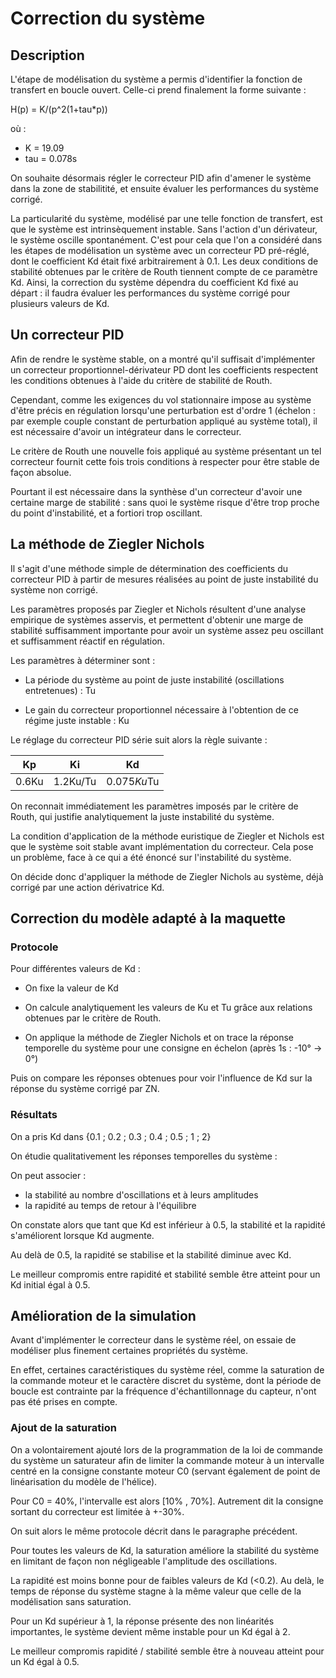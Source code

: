 # Correction du système


## Description

L'étape de modélisation du système a permis d'identifier la fonction de transfert en boucle ouvert. Celle-ci prend finalement la forme suivante :

H(p) = K/(p^2(1+tau*p))

où :

- K = 19.09
- tau = 0.078s


On souhaite désormais régler le correcteur PID afin d'amener le système dans la zone de stabilitité, et ensuite évaluer les performances du système corrigé.

La particularité du système, modélisé par une telle fonction de transfert, est que le système est intrinsèquement instable. Sans l'action d'un dérivateur, le système oscille spontanément. C'est pour cela que l'on a considéré dans les étapes de modélisation un système avec un correcteur PD pré-réglé, dont le coefficient Kd était fixé arbitrairement à 0.1. Les deux conditions de stabilité obtenues par le critère de Routh tiennent compte de ce paramètre Kd. Ainsi, la correction du système dépendra du coefficient Kd fixé au départ : il faudra évaluer les performances du système corrigé pour plusieurs valeurs de Kd.


## Un correcteur PID

Afin de rendre le système stable, on a montré qu'il suffisait d'implémenter un correcteur proportionnel-dérivateur PD dont les coefficients respectent les conditions obtenues à l'aide du critère de stabilité de Routh.

Cependant, comme les exigences du vol stationnaire impose au système d'être précis en régulation lorsqu'une perturbation est d'ordre 1 (échelon : par exemple couple constant de perturbation appliqué  au système total), il est nécessaire d'avoir un intégrateur dans le correcteur.

Le critère de Routh une nouvelle fois appliqué au système présentant un tel correcteur fournit cette fois trois conditions à respecter pour être stable de façon absolue.

Pourtant il est nécessaire dans la synthèse d'un correcteur d'avoir une certaine marge de stabilité : sans quoi le système risque d'être trop proche du point d'instabilité, et a fortiori trop oscillant.


## La méthode de Ziegler Nichols

Il s'agit d'une méthode simple de détermination des coefficients du correcteur PID à partir de mesures réalisées au point de juste instabilité du système non corrigé.

Les paramètres proposés par Ziegler et Nichols résultent d'une analyse empirique de systèmes asservis, et permettent d'obtenir une marge de stabilité suffisamment importante pour avoir un système assez peu oscillant et suffisamment réactif en régulation.


Les paramètres à déterminer sont :

- La période du système au point de juste instabilité (oscillations entretenues) : Tu

- Le gain du correcteur proportionnel nécessaire à l'obtention de ce régime juste instable : Ku


Le réglage du correcteur PID série suit alors la règle suivante :

| Kp    | Ki       | Kd          | 
|-------|----------|-------------| 
| 0.6Ku | 1.2Ku/Tu | 0.075*Ku*Tu |


On reconnait immédiatement les paramètres imposés par le critère de Routh, qui justifie analytiquement la juste instabilité du système.


La condition d'application de la méthode euristique de Ziegler et Nichols est que le système soit stable avant implémentation du correcteur. Cela pose un problème, face à ce qui a été énoncé sur l'instabilité du système.

On décide donc d'appliquer la méthode de Ziegler Nichols au système, déjà corrigé par une action dérivatrice Kd.



## Correction du modèle adapté à la maquette


### Protocole

Pour différentes valeurs de Kd :

- On fixe la valeur de Kd

- On calcule analytiquement les valeurs de Ku et Tu grâce aux relations obtenues par le critère de Routh.

- On applique la méthode de Ziegler Nichols et on trace la réponse temporelle du système pour une consigne en échelon (après 1s : -10° -> 0°)

Puis on compare les réponses obtenues pour voir l'influence de Kd sur la réponse du système corrigé par ZN.


### Résultats

On a pris Kd dans {0.1 ; 0.2 ; 0.3 ; 0.4 ; 0.5 ; 1 ; 2}

On étudie qualitativement les réponses temporelles du système :

On peut associer :

- la stabilité au nombre d'oscillations et à leurs amplitudes
- la rapidité au temps de retour à l'équilibre

On constate alors que tant que Kd est inférieur à 0.5, la stabilité et la rapidité s'améliorent lorsque Kd augmente.

Au delà de 0.5, la rapidité se stabilise et la stabilité diminue avec Kd.


Le meilleur compromis entre rapidité et stabilité semble être atteint pour un Kd initial égal à 0.5.



##  Amélioration de la simulation

Avant d'implémenter le correcteur dans le système réel, on essaie de modéliser plus finement certaines propriétés du système.

En effet, certaines caractéristiques du système réel, comme la saturation de la commande moteur et le caractère discret du système, dont la période de boucle est contrainte par la fréquence d'échantillonnage du capteur, n'ont pas été prises en compte. 


### Ajout de la saturation

On a volontairement ajouté lors de la programmation de la loi de commande du système un saturateur afin de limiter la commande moteur à un intervalle centré en la consigne constante moteur C0 (servant également de point de linéarisation du modèle de l'hélice).

Pour C0 = 40%, l'intervalle est alors [10% , 70%]. Autrement dit la consigne sortant du correcteur est limitée à +-30%.

On suit alors le même protocole décrit dans le paragraphe précédent.

Pour toutes les valeurs de Kd, la saturation améliore la stabilité du système en limitant de façon non négligeable l'amplitude des oscillations. 

La rapidité est moins bonne pour de faibles valeurs de Kd (<0.2). Au delà, le temps de réponse du système stagne à la même valeur que celle de la modélisation sans saturation.

Pour un Kd supérieur à 1, la réponse présente des non linéarités importantes, le système devient même instable pour un Kd égal à 2.


Le meilleur compromis rapidité / stabilité semble être à nouveau atteint pour un Kd égal à 0.5.